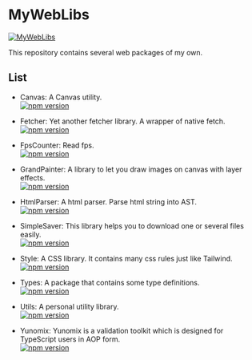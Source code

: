 # MyWebLibs

[![MyWebLibs](https://github.com/LancerComet/MyWebLibs/workflows/Test/badge.svg)](https://github.com/LancerComet/MyWebLibs/actions)

This repository contains several web packages of my own.

## List

 - Canvas: A Canvas utility.  
[![npm version](https://badge.fury.io/js/@lancercomet%2Fcanvas.svg)](https://badge.fury.io/js/@lancercomet%2Fcanvas)

 - Fetcher: Yet another fetcher library. A wrapper of native fetch.  
[![npm version](https://badge.fury.io/js/@lancercomet%2Ffetcher.svg)](https://badge.fury.io/js/@lancercomet%2Ffetcher)

- FpsCounter: Read fps.  
[![npm version](https://badge.fury.io/js/@lancercomet%2Ffps-counter.svg)](https://badge.fury.io/js/@lancercomet%2Ffps-counter)

- GrandPainter: A library to let you draw images on canvas with layer effects.  
[![npm version](https://badge.fury.io/js/@lancercomet%2Fgrand-painter.svg)](https://badge.fury.io/js/@lancercomet%2Fgrand-painter)

- HtmlParser: A html parser. Parse html string into AST.  
[![npm version](https://badge.fury.io/js/@lancercomet%2Fhtml-parser.svg)](https://badge.fury.io/js/@lancercomet%2Fhtml-parser)

- SimpleSaver: This library helps you to download one or several files easily.  
[![npm version](https://badge.fury.io/js/@kaynewang%2Fsimple-saver.svg)](https://badge.fury.io/js/@kaynewang%2Fsimple-saver)

- Style: A CSS library. It contains many css rules just like Tailwind.  
[![npm version](https://badge.fury.io/js/@lancercomet%2Fstyle.svg)](https://badge.fury.io/js/@lancercomet%2Fstyle)

- Types: A package that contains some type definitions.  
[![npm version](https://badge.fury.io/js/@lancercomet%2Ftypes.svg)](https://badge.fury.io/js/@lancercomet%2Ftypes)

- Utils: A personal utility library.  
[![npm version](https://badge.fury.io/js/@lancercomet%2Futils.svg)](https://badge.fury.io/js/@lancercomet%2Futils)

- Yunomix: Yunomix is a validation toolkit which is designed for TypeScript users in AOP form.  
[![npm version](https://badge.fury.io/js/@lancercomet%2Fyunomix.svg)](https://badge.fury.io/js/@lancercomet%2Fyunomix)


